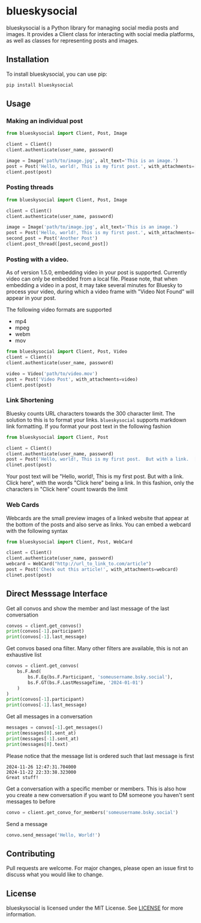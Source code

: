 # blueskysocial

blueskysocial is a Python library for managing social media posts and images. It provides a Client class for interacting with social media platforms, as well as classes for representing posts and images.

## Installation

To install blueskysocial, you can use pip:

```bash
pip install blueskysocial
```

## Usage

### Making an individual post

```python
from blueskysocial import Client, Post, Image

client = Client()
client.authenticate(user_name, password)

image = Image('path/to/image.jpg', alt_text='This is an image.')
post = Post('Hello, world!, This is my first post.', with_attachments=[image])
client.post(post)
```

### Posting threads

```python
from blueskysocial import Client, Post, Image

client = Client()
client.authenticate(user_name, password)

image = Image('path/to/image.jpg', alt_text='This is an image.')
post = Post('Hello, world!, This is my first post.', with_attachments=[image])
second_post = Post('Another Post')
client.post_thread([post,second_post])
```

### Posting with a video.
As of version 1.5.0, embedding video in your post is supported.  Currently video can only be embedded from a local file.  Please note, that when embedding a video in a post, it may take several minutes for Bluesky to process your video, during which a video frame with "Video Not Found" will appear in your post.  

The following video formats are supported
- mp4
- mpeg
- webm
- mov

```python
from blueskysocial import Client, Post, Video
client = Client()
client.authenticate(user_name, password)

video = Video('path/to/video.mov')
post = Post('Video Post', with_attachments=video)
client.post(post)
```

### Link Shortening
Bluesky counts URL characters towards the 300 character limit.  The solution to this is to format your links.  `blueskysocial` supports markdown link formatting.  If you format your post text in the following fashion
```python
from blueskysocial import Client, Post

client = Client()
client.authenticate(user_name, password)
post = Post('Hello, world!, This is my first post.  But with a link.  [Click here](http://really.long.url.here)'),
clinet.post(post)
```
Your post text will be "Hello, world!, This is my first post. But with a link. Click here", with the words "Click here" being a link.  In this fashion, only the characters in "Click here" count towards the limit

### Web Cards
Webcards are the small preview images of a linked website that appear at the bottom of the posts and also serve as links.  You can embed a webcard with the following syntax
```python
from blueskysocial import Client, Post, WebCard

client = Client()
client.authenticate(user_name, password)
webcard = WebCard("http://url_to_link_to.com/article")
post = Post('Check out this article!', with_attachments=webcard)
clinet.post(post)
```

## Direct Messsage Interface


Get all convos and show the member and last message of the last conversation
```python
convos = client.get_convos()
print(convos[-1].participant)
print(convos[-1].last_message)
```

Get convos based ona filter.  Many other filters are available, this is not an exhaustive list

```python
convos = client.get_convos(
    bs.F.And(
        bs.F.Eq(bs.F.Participant, 'someusername.bsky.social'),
        bs.F.GT(bs.F.LastMessageTime, '2024-01-01')
    )
)
print(convos[-1].participant)
print(convos[-1].last_message)
```

Get all messages in a conversation
```python
messages = convos[-1].get_messages()
print(messages[0].sent_at)
print(messages[-1].sent_at)
print(messages[0].text)
```

Please notice that the message list is ordered such that last message is first
```
2024-11-26 12:47:31.704000
2024-11-22 22:33:38.323000
Great stuff!
```

Get a conversation with a specific member or members.  This is also how you create a new conversation if you want to DM someone you haven't sent messages to before

```python
convo = client.get_convo_for_members('someusername.bsky.social')
```

Send a message

```python
convo.send_message('Hello, World!')
```


## Contributing
Pull requests are welcome. For major changes, please open an issue first to discuss what you would like to change.

## License
blueskysocial is licensed under the MIT License. See [LICENSE](LICENSE) for more information.
```

